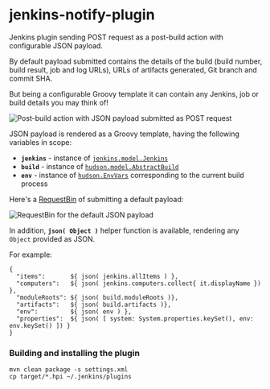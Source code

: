 jenkins-notify-plugin
=====================

Jenkins plugin sending POST request as a post-build action with configurable JSON payload.

By default payload submitted contains the details of the build (build number, build result, job and log URLs), 
URLs of artifacts generated, Git branch and commit SHA.
 
But being a configurable Groovy template it can contain any Jenkins, job or build details you may think of!

![Post-build action with JSON payload submitted as POST request](https://raw.githubusercontent.com/cloudnative/jenkins-notify-plugin/master/screenshots/jenkins-notify-plugin.png "Post-build action with JSON payload submitted as POST request")

JSON payload is rendered as a Groovy template, having the following variables in scope:
 
* **`jenkins`** - instance of [`jenkins.model.Jenkins`](http://javadoc.jenkins-ci.org/jenkins/model/Jenkins.html)
* **`build`** - instance of [`hudson.model.AbstractBuild`](http://javadoc.jenkins-ci.org/hudson/model/AbstractBuild.html)
* **`env`** - instance of [`hudson.EnvVars`](http://javadoc.jenkins-ci.org/hudson/EnvVars.html) corresponding to the current build process

Here's a [RequestBin](http://requestb.in/) of submitting a default payload:

![RequestBin for the default JSON payload](https://raw.githubusercontent.com/cloudnative/jenkins-notify-plugin/master/screenshots/request-bin.png "RequestBin for the default JSON payload")

In addition, **`json( Object )`** helper function is available, rendering any `Object` provided as JSON.

For example:

    {
      "items":       ${ json( jenkins.allItems ) },
      "computers":   ${ json( jenkins.computers.collect{ it.displayName }) },
      "moduleRoots": ${ json( build.moduleRoots )},
      "artifacts":   ${ json( build.artifacts )},
      "env":         ${ json( env ) },
      "properties":  ${ json( [ system: System.properties.keySet(), env: env.keySet() ]) }
    }

### Building and installing the plugin

    mvn clean package -s settings.xml
    cp target/*.hpi ~/.jenkins/plugins
